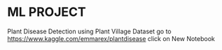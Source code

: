 # ML PROJECT
Plant Disease Detection using Plant Village Dataset
go to https://www.kaggle.com/emmarex/plantdisease
click on New Notebook

